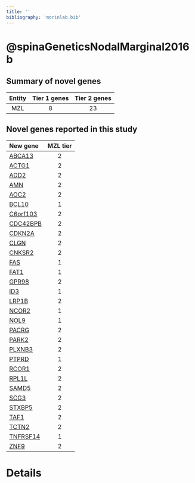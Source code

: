 ```yaml
---
title: ''
bibliography: 'morinlab.bib'
---
```


# @spinaGeneticsNodalMarginal2016b
## Summary of novel genes

|Entity| Tier 1 genes| Tier 2 genes|
|:-:|:-:|:-:|
|MZL|8|23|

## Novel genes reported in this study

|New gene|MZL tier|
|:-|:-:|
|[ABCA13](ABCA13)|2 |
|[ACTG1](ACTG1)|2 |
|[ADD2](ADD2)|2 |
|[AMN](AMN)|2 |
|[AOC2](AOC2)|2 |
|[BCL10](BCL10)|1 |
|[C6orf103](C6orf103)|2 |
|[CDC42BPB](CDC42BPB)|2 |
|[CDKN2A](CDKN2A)|2 |
|[CLGN](CLGN)|2 |
|[CNKSR2](CNKSR2)|2 |
|[FAS](FAS)|1 |
|[FAT1](FAT1)|1 |
|[GPR98](GPR98)|2 |
|[ID3](ID3)|1 |
|[LRP1B](LRP1B)|2 |
|[NCOR2](NCOR2)|1 |
|[NOL9](NOL9)|1 |
|[PACRG](PACRG)|2 |
|[PARK2](PARK2)|2 |
|[PLXNB3](PLXNB3)|2 |
|[PTPRD](PTPRD)|1 |
|[RCOR1](RCOR1)|2 |
|[RPL1L](RPL1L)|2 |
|[SAMD5](SAMD5)|2 |
|[SCG3](SCG3)|2 |
|[STXBP5](STXBP5)|2 |
|[TAF1](TAF1)|2 |
|[TCTN2](TCTN2)|2 |
|[TNFRSF14](TNFRSF14)|1 |
|[ZNF9](ZNF9)|2 |

# Details

